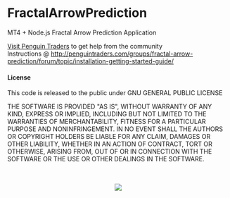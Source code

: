 FractalArrowPrediction
======================

MT4 + Node.js Fractal Arrow Prediction Application

[Visit Penguin Traders](http://penguintraders.com/groups/fractal-arrow-prediction/) to get help from the community
<br>
Instructions @ http://penguintraders.com/groups/fractal-arrow-prediction/forum/topic/installation-getting-started-guide/

#### License
This code is released to the public under GNU GENERAL PUBLIC LICENSE

THE SOFTWARE IS PROVIDED "AS IS", WITHOUT WARRANTY OF ANY KIND, EXPRESS OR IMPLIED, INCLUDING BUT NOT LIMITED TO THE WARRANTIES OF MERCHANTABILITY, FITNESS FOR A PARTICULAR PURPOSE AND NONINFRINGEMENT. IN NO EVENT SHALL THE AUTHORS OR COPYRIGHT HOLDERS BE LIABLE FOR ANY CLAIM, DAMAGES OR OTHER LIABILITY, WHETHER IN AN ACTION OF CONTRACT, TORT OR OTHERWISE, ARISING FROM, OUT OF OR IN CONNECTION WITH THE SOFTWARE OR THE USE OR OTHER DEALINGS IN THE SOFTWARE.

<p align="center"><br /><br />
<img src="https://raw.githubusercontent.com/PenguinTraders/MT4-Node.js/master/penguin-traders.png" />
</p>
